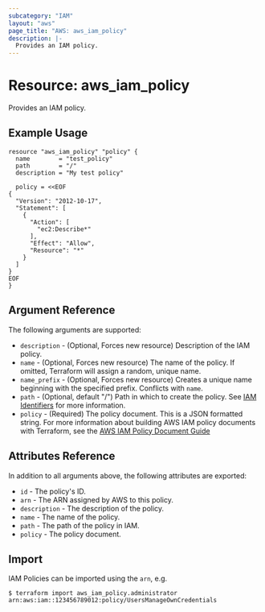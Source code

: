 ```yaml
---
subcategory: "IAM"
layout: "aws"
page_title: "AWS: aws_iam_policy"
description: |-
  Provides an IAM policy.
---
```


# Resource: aws_iam_policy

Provides an IAM policy.

## Example Usage

```hcl
resource "aws_iam_policy" "policy" {
  name        = "test_policy"
  path        = "/"
  description = "My test policy"

  policy = <<EOF
{
  "Version": "2012-10-17",
  "Statement": [
    {
      "Action": [
        "ec2:Describe*"
      ],
      "Effect": "Allow",
      "Resource": "*"
    }
  ]
}
EOF
}
```

## Argument Reference

The following arguments are supported:

* `description` - (Optional, Forces new resource) Description of the IAM policy.
* `name` - (Optional, Forces new resource) The name of the policy. If omitted, Terraform will assign a random, unique name.
* `name_prefix` - (Optional, Forces new resource) Creates a unique name beginning with the specified prefix. Conflicts with `name`.
* `path` - (Optional, default "/") Path in which to create the policy.
  See [IAM Identifiers](https://docs.aws.amazon.com/IAM/latest/UserGuide/Using_Identifiers.html) for more information.
* `policy` - (Required) The policy document. This is a JSON formatted string. For more information about building AWS IAM policy documents with Terraform, see the [AWS IAM Policy Document Guide](/docs/providers/aws/guides/iam-policy-documents.html)

## Attributes Reference

In addition to all arguments above, the following attributes are exported:

* `id` - The policy's ID.
* `arn` - The ARN assigned by AWS to this policy.
* `description` - The description of the policy.
* `name` - The name of the policy.
* `path` - The path of the policy in IAM.
* `policy` - The policy document.

## Import

IAM Policies can be imported using the `arn`, e.g.

```
$ terraform import aws_iam_policy.administrator arn:aws:iam::123456789012:policy/UsersManageOwnCredentials
```
